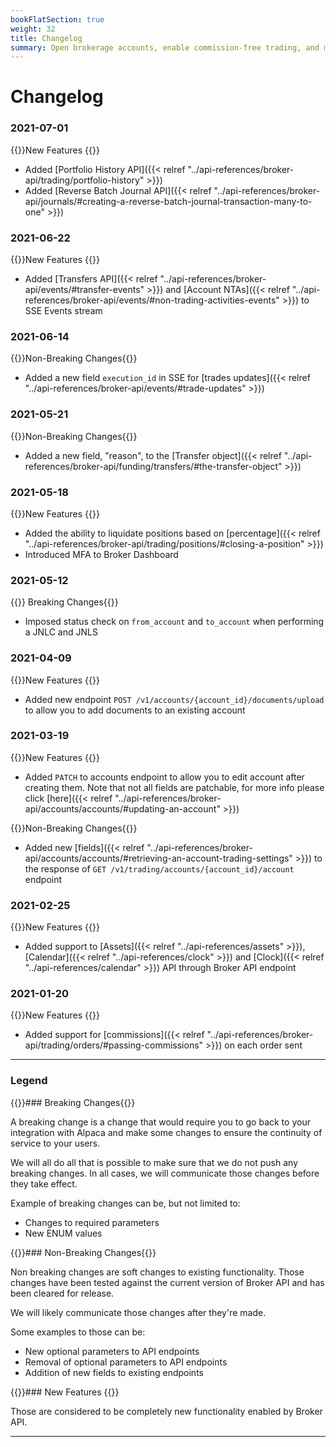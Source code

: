 ```yaml
---
bookFlatSection: true
weight: 32
title: Changelog
summary: Open brokerage accounts, enable commission-free trading, and manage the ongoing user experience with Alpaca Broker API
---
```


# Changelog

### **2021-07-01**

{{<hint info>}}New Features {{</hint>}}

- Added [Portfolio History API]({{< relref "../api-references/broker-api/trading/portfolio-history" >}})
- Added [Reverse Batch Journal API]({{< relref "../api-references/broker-api/journals/#creating-a-reverse-batch-journal-transaction-many-to-one" >}})

### **2021-06-22**

{{<hint info>}}New Features {{</hint>}}

- Added [Transfers API]({{< relref "../api-references/broker-api/events/#transfer-events" >}}) and [Account NTAs]({{< relref "../api-references/broker-api/events/#non-trading-activities-events" >}}) to SSE Events stream

### **2021-06-14**

{{<hint warning>}}Non-Breaking Changes{{</hint>}}

- Added a new field `execution_id` in SSE for [trades updates]({{< relref "../api-references/broker-api/events/#trade-updates" >}})

### **2021-05-21**

{{<hint warning>}}Non-Breaking Changes{{</hint>}}

- Added a new field, "reason", to the [Transfer object]({{< relref "../api-references/broker-api/funding/transfers/#the-transfer-object" >}})

### **2021-05-18**

{{<hint info>}}New Features {{</hint>}}

- Added the ability to liquidate positions based on [percentage]({{< relref "../api-references/broker-api/trading/positions/#closing-a-position" >}})
- Introduced MFA to Broker Dashboard

### **2021-05-12**

{{<hint danger>}} Breaking Changes{{</hint>}}

- Imposed status check on `from_account` and `to_account` when performing a JNLC and JNLS

### **2021-04-09**

{{<hint info>}}New Features {{</hint>}}

- Added new endpoint `POST /v1/accounts/{account_id}/documents/upload` to allow you to add documents to an existing account

### **2021-03-19**

{{<hint info>}}New Features {{</hint>}}

- Added `PATCH` to accounts endpoint to allow you to edit account after creating them. Note that not all fields are patchable, for more info please click [here]({{< relref "../api-references/broker-api/accounts/accounts/#updating-an-account" >}})

{{<hint warning>}}Non-Breaking Changes{{</hint>}}

- Added new [fields]({{< relref "../api-references/broker-api/accounts/accounts/#retrieving-an-account-trading-settings" >}}) to the response of `GET /v1/trading/accounts/{account_id}/account` endpoint

### **2021-02-25**

{{<hint info>}}New Features {{</hint>}}

- Added support to [Assets]({{< relref "../api-references/assets" >}}), [Calendar]({{< relref "../api-references/clock" >}}) and [Clock]({{< relref "../api-references/calendar" >}}) API through Broker API endpoint

### **2021-01-20**

{{<hint info>}}New Features {{</hint>}}

- Added support for [commissions]({{< relref "../api-references/broker-api/trading/orders/#passing-commissions" >}}) on each order sent

---

### **Legend**

{{<hint danger>}}### Breaking Changes{{</hint>}}

A breaking change is a change that would require you to go back to your integration with Alpaca and make some changes to ensure the continuity of service to your users.

We will all do all that is possible to make sure that we do not push any breaking changes. In all cases, we will communicate those changes before they take effect.

Example of breaking changes can be, but not limited to:

- Changes to required parameters
- New ENUM values

{{<hint warning>}}### Non-Breaking Changes{{</hint>}}

Non breaking changes are soft changes to existing functionality. Those changes have been tested against the current version of Broker API and has been cleared for release.

We will likely communicate those changes after they're made.

Some examples to those can be:

- New optional parameters to API endpoints
- Removal of optional parameters to API endpoints
- Addition of new fields to existing endpoints

{{<hint info>}}### New Features {{</hint>}}

Those are considered to be completely new functionality enabled by Broker API.

---
